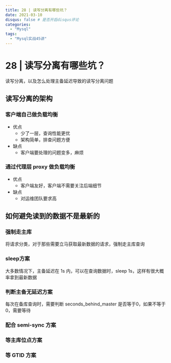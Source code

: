 ```yaml
---
title: 28 | 读写分离有哪些坑？
date: 2021-03-10
disqus: false # 是否开启disqus评论
categories:
  - "Mysql"
tags:
  - "Mysql实战45讲"
---
```


<!--more-->

# 28 | 读写分离有哪些坑？
读写分离，以及怎么处理主备延迟导致的读写分离问题

## 读写分离的架构

### 客户端自己做负载均衡
* 优点
    * 少了一层，查询性能更优
    * 架构简单，排查问题方便
* 缺点
    * 客户端要处理的问题变多，麻烦

### 通过代理层 proxy 做负载均衡
* 优点
    * 客户端友好，客户端不需要关注后端细节
* 缺点
    * 对运维团队要求高

## 如何避免读到的数据不是最新的

### 强制走主库
将请求分类，对于那些需要立马获取最新数据的请求，强制走主库查询

### sleep方案
大多数情况下，主备延迟在 1s 内，可以在查询数据时，sleep 1s，这样有很大概率拿到最新数据

### 判断主备无延迟方案
每次在备库查询时，需要判断 seconds_behind_master 是否等于0，如果不等于0，需要等待

### 配合 semi-sync 方案

### 等主库位点方案

### 等 GTID 方案